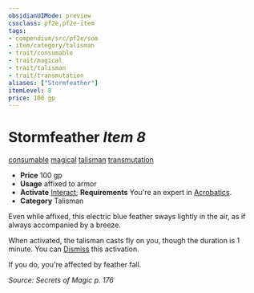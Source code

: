 ```yaml
---
obsidianUIMode: preview
cssclass: pf2e,pf2e-item
tags:
- compendium/src/pf2e/som
- item/category/talisman
- trait/consumable
- trait/magical
- trait/talisman
- trait/transmutation
aliases: ["Stormfeather"]
itemLevel: 8
price: 100 gp
---
```

# Stormfeather *Item 8*  
[consumable](../../../rules/traits/consumable.md)  [magical](../../../rules/traits/magical.md)  [talisman](../../../rules/traits/talisman.md)  [transmutation](../../../rules/traits/transmutation.md)  

- **Price** 100 gp
- **Usage** affixed to armor
- **Activate** [Interact](../../../rules/actions/interact.md); **Requirements** You're an expert in [Acrobatics](../../skills.md#Acrobatics).
- **Category** Talisman

Even while affixed, this electric blue feather sways lightly in the air, as if always accompanied by a breeze.

When activated, the talisman casts fly on you, though the duration is 1 minute. You can [Dismiss](../../../rules/actions/dismiss.md) this activation.

If you do, you're affected by feather fall.

*Source: Secrets of Magic p. 176*